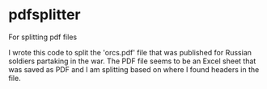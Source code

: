# pdfsplitter
For splitting pdf files

I wrote this code to split the 'orcs.pdf' file that was published for Russian soldiers partaking in the war. The PDF file seems to be an Excel sheet that was saved as PDF and I am splitting based on where I found headers in the file. 
